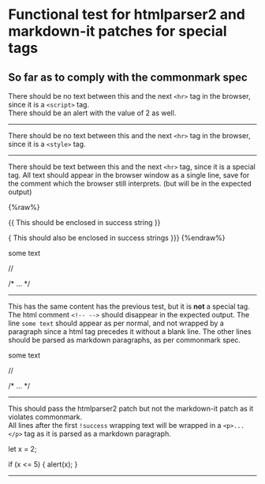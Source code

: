 # Functional test for htmlparser2 and markdown-it patches for special tags
## So far as to comply with the commonmark spec

There should be no text between this and the next `<hr>` tag in the browser, since it is a `<script>` tag.<br>
There should be an alert with the value of 2 as well.

<script>
let x = 1;

x += 1;
alert(x);
</script>

---

There should be no text between this and the next `<hr>` tag in the browser, since it is a `<style>` tag.

<style>

.bigger-text {
  font-size: 10em;
}

</style>

---

There should be text between this and the next `<hr>` tag, since it is a special tag.
All text should appear in the browser window as a single line,
save for the comment which the browser still interprets. (but will be in the expected output)

<mustache>
{%raw%}

{{ This should be enclosed in success string }}

{ This should also be enclosed in success strings }}}
{%endraw%}
</mustache>

<testtag>
<these>
some text
</these>

<!-- -->

//

/*
...
*/
</testtag>

---

This has the same content has the previous test, but it is **not** a special tag.
The html comment `<!-- -->` should disappear in the expected output.
The line `some text` should appear as per normal, and not wrapped by a paragraph since
a html tag precedes it without a blank line.
The other lines should be parsed as markdown paragraphs, as per commonmark spec.

<abc>
<these>
some text
</these>

<!-- -->

//

/*
...
*/
</abc>

---

This should pass the htmlparser2 patch but not the markdown-it patch as it violates commonmark.<br>
All lines after the first `!success` wrapping text will be wrapped in a `<p>...</p>` tag as it is
parsed as a markdown paragraph.

<div>
<testtag>
let x = 2;

if (x <= 5) {
  alert(x);
}
</testtag>
</div>

---
